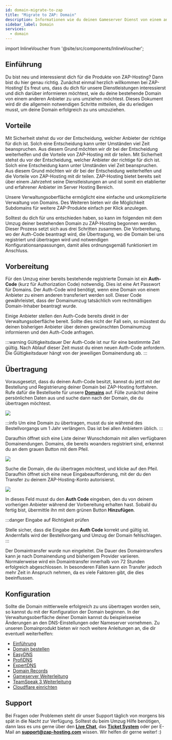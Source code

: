 ```yaml
---
id: domain-migrate-to-zap
title: "Migrate to ZAP: Domain"
description: Informationen wie du deinen Gameserver Dienst von einem anderen Anbieter zu ZAP-Hosting umziehst - ZAP-Hosting.com Dokumentation
sidebar_label: Domain
services:
  - domain
---
```


import InlineVoucher from '@site/src/components/InlineVoucher';

## Einführung

Du bist neu und interessierst dich für die Produkte von ZAP-Hosting? Dann bist du hier genau richtig. Zunächst einmal herzlich willkommen bei ZAP-Hosting! Es freut uns, dass du dich für unsere Dienstleistungen interessierst und dich darüber informieren möchtest, wie du deine bestehende Domain von einem anderen Anbieter zu uns umziehen möchtest. Dieses Dokument wird dir die allgemein notwendigen Schritte mitteilen, die du erledigen musst, um deine Domain erfolgreich zu uns umzuziehen. 

## Vorteile

Mit Sicherheit stehst du vor der Entscheidung, welcher Anbieter der richtige für dich ist. Solch eine Entscheidung kann unter Umständen viel Zeit beanspruchen. Aus diesem Grund möchten wir dir bei der Entscheidung weiterhelfen und die Vorteile von ZAP-Hosting mit dir teilen. Mit Sicherheit stehst du vor der Entscheidung, welcher Anbieter der richtige für dich ist. Solch eine Entscheidung kann unter Umständen viel Zeit beanspruchen. Aus diesem Grund möchten wir dir bei der Entscheidung weiterhelfen und die Vorteile von ZAP-Hosting mit dir teilen. ZAP-Hosting bietet bereits seit über einem Jahrzehnt seine Dienstleistungen an und ist somit ein etablierter und erfahrener Anbieter im Server Hosting Bereich.

Unsere Verwaltungsoberfläche ermöglicht eine einfache und unkomplizierte Verwaltung von Domains. Des Weiteren bieten wir die Möglichkeit Subdomains für weitere ZAP-Produkte einfach per Klick anzulegen. 

Solltest du dich für uns entschieden haben, so kann im folgenden mit dem Umzug deiner bestehenden Domain zu ZAP-Hosting begonnen werden. Dieser Prozess setzt sich aus drei Schritten zusammen. Die Vorbereitung, wo der Auth-Code beantragt wird, die Übertragung, wo die Domain bei uns registriert und übertragen wird und notwendigen Konfigurationsanpassungen, damit alles ordnungsgemäß funktioniert im Anschluss. 

## Vorbereitung

Für den Umzug einer bereits bestehende registrierte Domain ist ein **Auth-Code** (kurz für Authorization Code) notwendig. Dies ist eine Art Passwort für Domains. Der Auth-Code wird benötigt, wenn eine Domain von einem Anbieter zu einem anderen transferiert werden soll. Dieser Code gewährleistet, dass der Domainumzug tatsächlich vom rechtmäßigen Domain-Inhaber beantragt wurde.

Einige Anbieter stellen den Auth-Code bereits direkt in der Verwaltungsoberfläche bereit. Sollte dies nicht der Fall sein, so müsstest du deinen bisherigen Anbieter über deinen gewünschten Domainumzug informieren und den Auth-Code anfragen. 

:::warning Gültigkeitsdauer
Der Auth-Code ist nur für eine bestimmte Zeit gültig. Nach Ablauf dieser Zeit musst du einen neuen Auth-Code anfordern.  Die Gültigkeitsdauer hängt von der jeweiligen Domainendung ab.
:::

## Übertragung

Vorausgesetzt, dass du deinen Auth-Code besitzt, kannst du jetzt mit der Bestellung und Registrierung deiner Domain bei ZAP-Hosting fortfahren. Rufe dafür die Bestellseite für unsere [**Domains**](https://zap-hosting.com/de/shop/product/domain/) auf. Fülle zunächst deine persönlichen Daten aus und suche dann nach der Domain, die du übertragen möchtest.

![](https://screensaver01.zap-hosting.com/index.php/s/FaFECx24GLSfkPy/preview)

:::info
Um eine Domain zu übertragen, musst du sie während des Bestellvorgangs um 1 Jahr verlängern. Das ist bei allen Anbietern üblich.
:::

Daraufhin öffnet sich eine Liste deiner Wunschdomain mit allen verfügbaren Domainendungen. Domains, die bereits woanders registriert sind, erkennst du an dem grauen Button mit dem Pfeil. 

![](https://screensaver01.zap-hosting.com/index.php/s/omnaMqXJgarxsqW/preview)

Suche die Domain, die du übertragen möchtest, und klicke auf den Pfeil. Daraufhin öffnet sich eine neue Eingabeaufforderung, mit der du den Transfer zu deinem ZAP-Hosting-Konto autorisierst.

![](https://screensaver01.zap-hosting.com/index.php/s/y9mca4c3XeTaaHS/preview)

In dieses Feld musst du den **Auth Code** eingeben, den du von deinem vorherigen Anbieter während der Vorbereitung erhalten hast. Sobald du fertig bist, übermittle ihn mit dem grünen Button **Hinzufügen**.

:::danger Eingabe auf Richtigkeit prüfen

Stelle sicher, dass die Eingabe des **Auth Code** korrekt und gültig ist. Andernfalls wird der Bestellvorgang und Umzug der Domain fehlschlagen. 
:::

Der Domaintransfer wurde nun eingeleitet. Die Dauer des Domaintransfers kann je nach Domainendung und bisherigem Provider variieren. Normalerweise wird ein Domaintransfer innerhalb von 72 Stunden erfolgreich abgeschlossen. In besonderen Fällen kann ein Transfer jedoch mehr Zeit in Anspruch nehmen, da es viele Faktoren gibt, die dies beeinflussen.

## Konfiguration

Sollte die Domain mittlerweile erfolgreich zu uns übertragen worden sein, so kannst du mit der Konfiguration der Domain beginnen. In der Verwaltungsoberfläche deiner Domain kannst du beispielsweise Änderungen an den DNS-Einstellungen oder Nameserver vornehmen. Zu unseren Domainprodukt bieten wir noch weitere Anleitungen an, die dir eventuell weiterhelfen:

- [Einführung](domain-introduction.md)
- [Domain bestellen](domain-order.md)
- [EasyDNS](domain-easydns.md)
- [ProfiDNS](domain-profidns.md)
- [ExpertDNS](domain-expertdns.md)
- [Domain Records](domain-records.md)
- [Gameserver Weiterleitung](domain-gameserver-srv-link.md)
- [TeamSpeak 3 Weiterleitung](domain-teamspeak-redirect.md)
- [Cloudflare einrichten](domain-cloudflare-setup.md)

## Support
Bei Fragen oder Problemen steht dir unser Support täglich von morgens bis spät in die Nacht zur Verfügung. Solltest du beim Umzug Hilfe benötigen, dann lass es uns gerne über den [**Live Chat**](https://zap-hosting.com/), das **[Ticket System](https://zap-hosting.com/en/customer/support/)** oder per E-Mail an [**support@zap-hosting.com**](mailto:support@zap-hosting.com) wissen. Wir helfen dir gerne weiter! :)